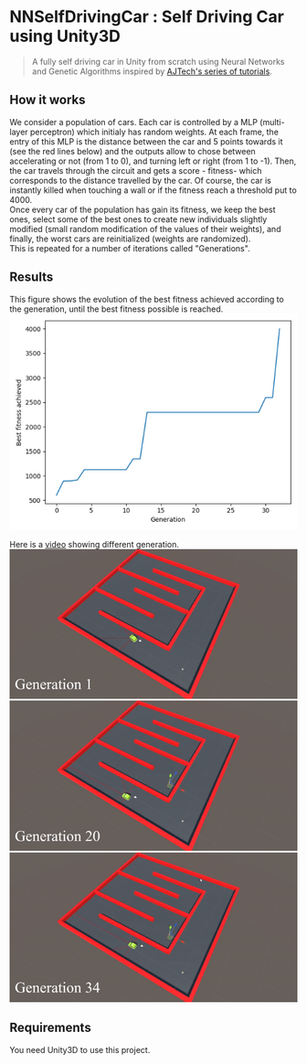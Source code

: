 # NNSelfDrivingCar : Self Driving Car using Unity3D
> A fully self driving car in Unity from scratch using Neural Networks and Genetic Algorithms inspired by [AJTech's series of tutorials](https://www.youtube.com/watch?v=C6SZUU8XQQ0&list=PL9FeLoYIHiTwyS18t1RUJQCKFy_abl3qe&ab_channel=AJTechAJTech).

## How it works
We consider a population of cars. Each car is controlled by a MLP (multi-layer perceptron) which initialy has random weights. At each frame, the entry of this MLP is the distance between the car and 5 points towards it (see the red lines below) and the outputs allow to chose between accelerating or not (from 1 to 0), and turning left or right (from 1 to -1). Then, the car travels through the circuit and gets a score - fitness- which corresponds to the distance travelled by the car. Of course, the car is instantly killed when touching a wall or if the fitness reach a threshold put to 4000.<br/>
Once every car of the population has gain its fitness, we keep the best ones, select some of the best ones to create new individuals slightly modified (small random modification of the values of their weights), and finally, the worst cars are reinitialized (weights are randomized).<br/>
This is repeated for a number of iterations called "Generations".

## Results
This figure shows the evolution of the best fitness achieved according to the generation, until the best fitness possible is reached.
![](plot.png)

Here is a [video](https://www.youtube.com/watch?v=EZHOONPLUZg) showing different generation.<br/>
![Alt Text](1-10.gif)
![Alt Text](20-25.gif)
![Alt Text](34.gif)

## Requirements
You need Unity3D to use this project.
